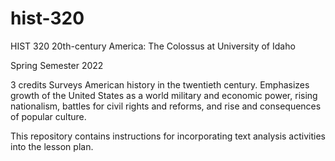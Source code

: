 # hist-320

HIST 320 20th-century America: The Colossus at University of Idaho

Spring Semester 2022

3 credits
Surveys American history in the twentieth century. Emphasizes growth of the United States as a world military and economic power, rising nationalism, battles for civil rights and reforms, and rise and consequences of popular culture. 

This repository contains instructions for incorporating text analysis activities into the lesson plan.
